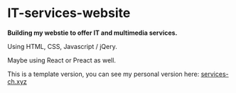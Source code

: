 # IT-services-website


**Building my webstie to offer IT and multimedia services.**

Using HTML, CSS, Javascript / jQery.

Maybe using React or Preact as well.

This is a template version, you can see my personal version here: [services-ch.xyz](https://services-ch.xyz)
